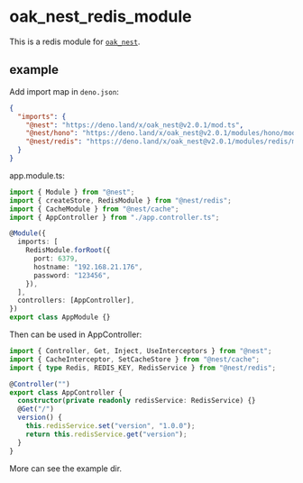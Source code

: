 # oak_nest_redis_module

This is a redis module for [`oak_nest`](https://deno.land/x/oak_nest).

## example

Add import map in `deno.json`:

```json
{
  "imports": {
    "@nest": "https://deno.land/x/oak_nest@v2.0.1/mod.ts",
    "@nest/hono": "https://deno.land/x/oak_nest@v2.0.1/modules/hono/mod.ts",
    "@nest/redis": "https://deno.land/x/oak_nest@v2.0.1/modules/redis/mod.ts"
  }
}
```

app.module.ts:

```typescript
import { Module } from "@nest";
import { createStore, RedisModule } from "@nest/redis";
import { CacheModule } from "@nest/cache";
import { AppController } from "./app.controller.ts";

@Module({
  imports: [
    RedisModule.forRoot({
      port: 6379,
      hostname: "192.168.21.176",
      password: "123456",
    }),
  ],
  controllers: [AppController],
})
export class AppModule {}
```

Then can be used in AppController:

```ts
import { Controller, Get, Inject, UseInterceptors } from "@nest";
import { CacheInterceptor, SetCacheStore } from "@nest/cache";
import { type Redis, REDIS_KEY, RedisService } from "@nest/redis";

@Controller("")
export class AppController {
  constructor(private readonly redisService: RedisService) {}
  @Get("/")
  version() {
    this.redisService.set("version", "1.0.0");
    return this.redisService.get("version");
  }
}
```

More can see the example dir.
